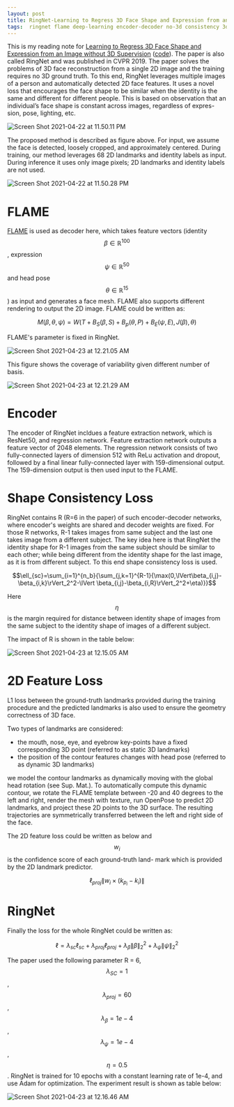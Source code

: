 ```yaml
---
layout: post
title: RingNet-Learning to Regress 3D Face Shape and Expression from an Image without 3D Supervision
tags:  ringnet flame deep-learning encoder-decoder no-3d consistency 3d
---
```

This is my reading note for [Learning to Regress 3D Face Shape and Expression from an Image without 3D Supervision](https://arxiv.org/abs/1905.06817) ([code](http://ringnet.is.tuebingen.mpg.de/)). The paper is also called RingNet and was published in CVPR 2019. The paper solves the problems of 3D face reconstruction from a single 2D image and the training requires no 3D ground truth. To this end, RingNet leverages multiple images of a person and automatically detected 2D face features. It uses a novel loss that encourages the face shape to be similar when the identity is the same and different for different people. This is based on observation that an individual’s face shape is constant across images, regardless of expres- sion, pose, lighting, etc.

![Screen Shot 2021-04-22 at 11.50.11 PM](https://raw.githubusercontent.com/zhangtemplar/zhangtemplar.github.io/master/uPic/2021_04_22_23_50_14_Screen%20Shot%202021-04-22%20at%2011.50.11%20PM.png)

The proposed method is described as figure above. For input, we assume the face is detected, loosely cropped, and approximately centered. During training, our method leverages 68 2D landmarks and identity labels as input. During inference it uses only image pixels; 2D landmarks and identity labels are not used.

![Screen Shot 2021-04-22 at 11.50.28 PM](https://raw.githubusercontent.com/zhangtemplar/zhangtemplar.github.io/master/uPic/2021_04_22_23_50_30_Screen%20Shot%202021-04-22%20at%2011.50.28%20PM.png)

# FLAME

[FLAME](http://flame.is.tue.mpg.de/) is used as decoder here, which takes feature vectors (identity $$\beta\in\mathbb{R}^{100}$$, expression $$\psi\in\mathbb{R}^{50}$$ and head pose $$\theta\in\mathbb{R}^{15}$$) as input and generates a face mesh. FLAME also supports different rendering to output the 2D image. FLAME could be written as:

$$M(\beta,\theta,\psi)=W(T+B_S(\beta,S)+B_p(\theta,P)+B_E(\psi,E),J(\beta),\theta)$$

FLAME's parameter is fixed in RingNet.

![Screen Shot 2021-04-23 at 12.21.05 AM](https://raw.githubusercontent.com/zhangtemplar/zhangtemplar.github.io/master/uPic/2021_04_23_00_21_11_Screen%20Shot%202021-04-23%20at%2012.21.05%20AM.png)

This figure shows the coverage of variability given different number of basis.

![Screen Shot 2021-04-23 at 12.21.29 AM](https://raw.githubusercontent.com/zhangtemplar/zhangtemplar.github.io/master/uPic/2021_04_23_00_21_32_Screen%20Shot%202021-04-23%20at%2012.21.29%20AM.png)

# Encoder

The encoder of RingNet incldues a feature extraction network, which is ResNet50, and regression network. Feature extraction network outputs a feature vector of 2048 elements. The regression network consists of two fully-connected layers of dimension 512 with ReLu activation and dropout, followed by a final linear fully-connected layer with 159-dimensional output. The 159-dimension output is then used input to the FLAME.

# Shape Consistency Loss

RingNet contains R (R=6 in the paper) of such encoder-decoder networks, where encoder's weights are shared and decoder weights are fixed. For those R networks, R-1 takes images from same subject and the last one takes image from a different subject. The key idea here is that RingNet the identity shape for R-1 images from the same subject should be similar to each other; while being different from the identity shape for the last image, as it is from different subject. To this end shape consistency loss is used.

$$\ell_{sc}=\sum_{i=1}^{n_b}{\sum_{j,k=1}^{R-1}{\max(0,\lVert\beta_{i,j}-\beta_{i,k}\rVert_2^2-\lVert \beta_{i,j}-\beta_{i,R}\rVert_2^2+\eta)}}$$

Here $$\eta$$ is the margin required for distance between identity shape of images from the same subject to the identity shape of images of a different subject.

The impact of R is shown in the table below:

![Screen Shot 2021-04-23 at 12.15.05 AM](https://raw.githubusercontent.com/zhangtemplar/zhangtemplar.github.io/master/uPic/2021_04_23_00_15_08_Screen%20Shot%202021-04-23%20at%2012.15.05%20AM.png)

# 2D Feature Loss

L1 loss between the ground-truth landmarks provided during the training procedure and the predicted landmarks is also used to ensure the geometry correctness of 3D face.

Two types of landmarks are considered:

- the mouth, nose, eye, and eyebrow key-points have a fixed corresponding 3D point (referred to as static 3D landmarks)
- the position of the contour features changes with head pose (referred to as dynamic 3D landmarks)

we model the contour landmarks as dynamically moving with the global head rotation (see Sup. Mat.). To automatically compute this dynamic contour, we rotate the FLAME template between -20 and 40 degrees to the left and right, render the mesh with texture, run OpenPose to predict 2D landmarks, and project these 2D points to the 3D surface. The resulting trajectories are symmetrically transferred between the left and right side of the face.

The 2D feature loss could be written as below and $$w_i$$ is the confidence score of each ground-truth land- mark which is provided by the 2D landmark predictor.

$$\ell_{proj}\lVert w_i\times(k_{p_i}-k_i)\rVert$$

# RingNet

Finally the loss for the whole RingNet could be written as:

$$\ell=\lambda_{sc}\ell_{sc}+\lambda_{proj}\ell_{proj}+\lambda_\beta\lVert\beta\rVert_2^2+\lambda_\psi\lVert\psi\rVert_2^2$$

The paper used the following parameter R = 6, $$\lambda_{SC} = 1$$, $$\lambda_{proj} = 60$$, $$\lambda_\beta =1e−4$$,$$\lambda_\psi =1e−4$$,$$\eta=0.5$$. RingNet is trained for 10 epochs with a constant learning rate of 1e-4, and use Adam for optimization. The experiment result is shown as table below:

![Screen Shot 2021-04-23 at 12.16.46 AM](https://raw.githubusercontent.com/zhangtemplar/zhangtemplar.github.io/master/uPic/2021_04_23_00_16_50_Screen%20Shot%202021-04-23%20at%2012.16.46%20AM.png)
